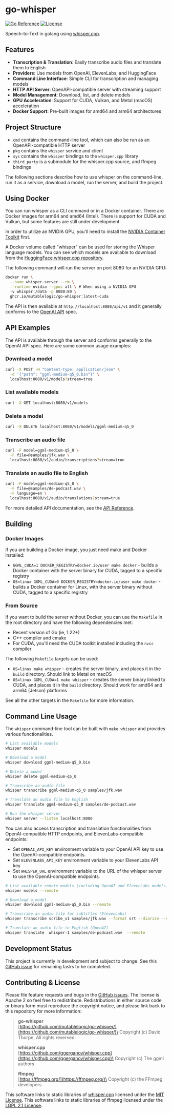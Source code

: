 # go-whisper

[![Go Reference](https://pkg.go.dev/badge/github.com/mutablelogic/go-whisper.svg)](https://pkg.go.dev/github.com/mutablelogic/go-whisper)
[![License](https://img.shields.io/badge/license-Apache-blue.svg)](LICENSE)

Speech-to-Text in golang using [whisper.cpp](https://github.com/ggerganov/whisper.cpp).

## Features

- **Transcription & Translation**: Easily transcribe audio files and translate them to English
- **Providers**: Use models from OpenAI, ElevenLabs, and HuggingFace
- **Command Line Interface**: Simple CLI for transcription and managing models
- **HTTP API Server**: OpenAPI-compatible server with streaming support
- **Model Management**: Download, list, and delete models
- **GPU Acceleration**: Support for CUDA, Vulkan, and Metal (macOS) acceleration
- **Docker Support**: Pre-built images for amd64 and arm64 architectures

## Project Structure

- `cmd` contains the command-line tool, which can also be run as an OpenAPI-compatible HTTP server
- `pkg` contains the `whisper` service and client
- `sys` contains the `whisper` bindings to the `whisper.cpp` library
- `third_party` is a submodule for the whisper.cpp source, and ffmpeg bindings

The following sections describe how to use whisper on the command-line, run it as a service,
download a model, run the server, and build the project.

## Using Docker

You can run whisper as a CLI command or in a Docker container.
There are Docker images for arm64 and amd64 (Intel). There is support for CUDA and Vulkan, but
some features are still under development.

In order to utilize an NVIDIA GPU, you'll need to install the
[NVIDIA Container Toolkit](https://docs.nvidia.com/datacenter/cloud-native/container-toolkit/latest/install-guide.html) first.

A Docker volume called "whisper" can be used for storing the Whisper language
models. You can see which models are available to download from the [HuggingFace whisper.cpp repository](https://huggingface.co/ggerganov/whisper.cpp).

The following command will run the server on port 8080 for an NVIDIA GPU:

```bash
docker run \
  --name whisper-server --rm \
  --runtime nvidia --gpus all \ # When using a NVIDIA GPU
  -v whisper:/data -p 8080:80 \
  ghcr.io/mutablelogic/go-whisper:latest-cuda
```

The API is then available at `http://localhost:8080/api/v1` and it generally conforms to the [OpenAI API](https://platform.openai.com/docs/api-reference/audio) spec.

## API Examples

The API is available through the server and conforms generally to the OpenAI API spec. Here are some common usage examples:

### Download a model

```bash
curl -X POST -H "Content-Type: application/json" \
  -d '{"path": "ggml-medium-q5_0.bin"}' \
  localhost:8080/v1/models?stream=true
```

### List available models

```bash
curl -X GET localhost:8080/v1/models
```

### Delete a model

```bash
curl -X DELETE localhost:8080/v1/models/ggml-medium-q5_0
```

### Transcribe an audio file

```bash
curl -F model=ggml-medium-q5_0 \
  -F file=@samples/jfk.wav \
  localhost:8080/v1/audio/transcriptions?stream=true
```

### Translate an audio file to English

```bash
curl -F model=ggml-medium-q5_0 \
  -F file=@samples/de-podcast.wav \
  -F language=en \
  localhost:8080/v1/audio/translations?stream=true
```

For more detailed API documentation, see the [API Reference](doc/API.md).

## Building

### Docker Images

If you are building a Docker image, you just need make and Docker installed:

- `GGML_CUDA=1 DOCKER_REGISTRY=docker.io/user make docker` - builds a Docker container with the server binary for CUDA, tagged to a specific registry
- `OS=linux GGML_CUDA=0 DOCKER_REGISTRY=docker.io/user make docker` - builds a Docker container for Linux, with the server binary without CUDA, tagged to a specific registry

### From Source

If you want to build the server without Docker, you can use the `Makefile` in the root
directory and have the following dependencies met:

- Recent version of Go (ie, 1.22+)
- C++ compiler and cmake
- For CUDA, you'll need the CUDA toolkit installed including the `nvcc` compiler

The following `Makefile` targets can be used:

- `OS=linux make whisper` - creates the server binary, and places it in the `build` directory. Should link to Metal on macOS
- `OS=linux GGML_CUDA=1 make whisper` - creates the server binary linked to CUDA, and places it in the `build` directory. Should work for amd64 and arm64 (Jetson) platforms

See all the other targets in the `Makefile` for more information.

## Command Line Usage

The `whisper` command-line tool can be built with `make whisper` and provides various functionalities.

```bash
# List available models
whisper models

# Download a model
whisper download ggml-medium-q5_0.bin

# Delete a model
whisper delete ggml-medium-q5_0

# Transcribe an audio file
whisper transcribe ggml-medium-q5_0 samples/jfk.wav

# Translate an audio file to English
whisper translate ggml-medium-q5_0 samples/de-podcast.wav

# Run the whisper server
whisper server --listen localhost:8080
```

You can also access transcription and translation functionalities from OpenAI-compatible HTTP endpoints, and ElevenLabs-compatible endpoints:

- Set `OPENAI_API_KEY` environment variable to your OpenAI API key to use the OpenAI-compatible endpoints.
- Set `ELEVENLABS_API_KEY` environment variable to your ElevenLabs API key
- Set `WHISPER_URL` environment variable to  the URL of the whisper server to use the OpenAI-compatible endpoints.

```bash
# List available remote models (including OpenAI and ElevenLabs models)
whisper models --remote

# Download a model
whisper download ggml-medium-q5_0.bin --remote

# Transcribe an audio file for subtitles (ElevenLabs)
whisper transcribe scribe_v1 samples/jfk.wav --format srt --diarize --remote

# Translate an audio file to English (OpenAI)
whisper translate  whisper-1 samples/de-podcast.wav  --remote
```

## Development Status

This project is currently in development and subject to change. See this [GitHub issue](https://github.com/mutablelogic/go-whisper/issues/1) for
remaining tasks to be completed.

## Contributing & License

Please file feature requests and bugs in the [GitHub issues](https://github.com/mutablelogic/go-whisper/issues).
The license is Apache 2 so feel free to redistribute. Redistributions in either source
code or binary form must reproduce the copyright notice, and please link back to this
repository for more information:

> **go-whisper**\
> [https://github.com/mutablelogic/go-whisper/](https://github.com/mutablelogic/go-whisper/)\
> Copyright (c) David Thorpe, All rights reserved.
>
> **whisper.cpp**\
> [https://github.com/ggerganov/whisper.cpp](https://github.com/ggerganov/whisper.cpp)\
> Copyright (c) The ggml authors
>
> **ffmpeg**\
> [https://ffmpeg.org/](https://ffmpeg.org/)\
> Copyright (c) the FFmpeg developers

This software links to static libraries of [whisper.cpp](https://github.com/ggerganov/whisper.cpp) licensed under
the [MIT License](http://www.gnu.org/licenses/old-licenses/lgpl-2.1.html). This software links to static libraries of ffmpeg licensed under the
[LGPL 2.1 License](http://www.gnu.org/licenses/old-licenses/lgpl-2.1.html). 
